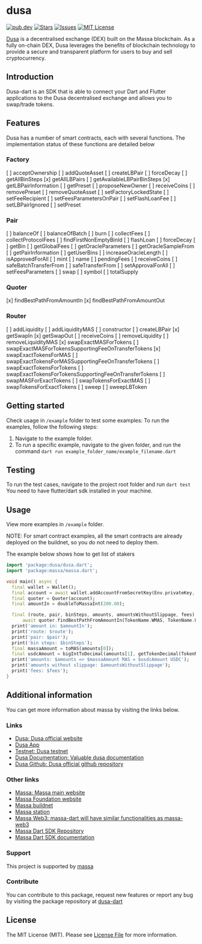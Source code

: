 
# dusa
[![pub.dev][pub-dev-shield]][pub-dev-url]
[![Stars][stars-shield]][stars-url]
[![Issues][issues-shield]][issues-url]
[![MIT License][license-shield]][license-url]

[Dusa](https://dusa.io) is a decentralised exchange (DEX) built on the Massa blockchain. As a fully on-chain DEX, Dusa leverages the benefits of blockchain technology to provide a secure and transparent platform for users to buy and sell cryptocurrency.

## Introduction
Dusa-dart is an SDK that is able to connect your Dart and Flutter applications to the Dusa decentralised exchange and allows you to swap/trade tokens.
## Features
Dusa has a number of smart contracts, each with several functions. The implementation status of these functions are detailed below

### Factory
 [ ] acceptOwnership
 [ ] addQuoteAsset
 [ ] createLBPair
 [ ] forceDecay
 [ ] getAllBinSteps
 [x] getAllLBPairs
 [ ] getAvailableLBPairBinSteps
 [x] getLBPairInformation
 [ ] getPreset
 [ ] proposeNewOwner
 [ ] receiveCoins
 [ ] removePreset
 [ ] removeQuoteAsset
 [ ] setFactoryLockedState
 [ ] setFeeRecipient
 [ ] setFeesParametersOnPair
 [ ] setFlashLoanFee
 [ ] setLBPairIgnored
 [ ] setPreset

### Pair
 [ ] balanceOf
 [ ] balanceOfBatch
 [ ] burn
 [ ] collectFees
 [ ] collectProtocolFees
 [ ] findFirstNonEmptyBinId
 [ ] flashLoan
 [ ] forceDecay
 [ ] getBin
 [ ] getGlobalFees
 [ ] getOracleParameters
 [ ] getOracleSampleFrom
 [ ] getPairInformation
 [ ] getUserBins
 [ ] increaseOracleLength
 [ ] isApprovedForAll
 [ ] mint
 [ ] name
 [ ] pendingFees
 [ ] receiveCoins
 [ ] safeBatchTransferFrom
 [ ] safeTransferFrom
 [ ] setApprovalForAll
 [ ] setFeesParameters
 [ ] swap
 [ ] symbol
 [ ] totalSupply

### Quoter
 [x] findBestPathFromAmountIn
 [x] findBestPathFromAmountOut

### Router
 [ ] addLiquidity
 [ ] addLiquidityMAS
 [ ] constructor
 [ ] createLBPair
 [x] getSwapIn
 [x] getSwapOut
 [ ] receiveCoins
 [ ] removeLiquidity
 [ ] removeLiquidityMAS
 [x] swapExactMASForTokens
 [ ] swapExactMASForTokensSupportingFeeOnTransferTokens
 [x] swapExactTokensForMAS
 [ ] swapExactTokensForMASSupportingFeeOnTransferTokens
 [ ] swapExactTokensForTokens
 [ ] swapExactTokensForTokensSupportingFeeOnTransferTokens
 [ ] swapMASForExactTokens
 [ ] swapTokensForExactMAS
 [ ] swapTokensForExactTokens
 [ ] sweep
 [ ] sweepLBToken


## Getting started

Check usage in `/example` folder to test some examples:
To run the examples, follow the following steps:
1. Navigate to the example folder.
2. To run a specific example, navigate to the given folder, and run the command `dart run example_folder_name/example_filename.dart`


## Testing
To run the test cases, navigate to the project root folder and run `dart test`
You need to have flutter/dart sdk installed in your machine.


## Usage

View more examples in `/example` folder. 

NOTE: For smart contract examples, all the smart contracts are already deployed on the buildnet, so you do not need to deploy them.

The example below shows how to get list of stakers
```dart
import 'package:dusa/dusa.dart';
import 'package:massa/massa.dart';

void main() async {
  final wallet = Wallet();
  final account = await wallet.addAccountFromSecretKey(Env.privateKey, AddressType.user, NetworkType.BUILDNET);
  final quoter = Quoter(account);
  final amountIn = doubleToMassaInt(200.00);

  final (route, pair, binSteps, amounts, amountsWithoutSlippage, fees) =
      await quoter.findBestPathFromAmountIn(TokenName.WMAS, TokenName.USDC, BigInt.from(amountIn));
  print('amount in: $amountIn');
  print('route: $route');
  print('pair: $pair');
  print('bin steps: $binSteps');
  final massaAmount = toMAS(amounts[0]);
  final usdcAmount = bigIntToDecimal(amounts[1], getTokenDecimal(TokenName.USDC));
  print('amounts: $amounts => $massaAmount MAS = $usdcAmount USDC');
  print('amounts without slippage: $amountsWithoutSlippage');
  print('fees: $fees');
}
```

## Additional information
You can get more information about massa by visiting the links below.
### Links
- [Dusa: Dusa official website](https://dusa.io)
- [Dusa App](https://app.dusa.io)
- [Testnet: Dusa testnet](https://beta.dusa.io)
- [Dusa Documentation: Valuable dusa documentation](https://docs.dusa.io/)
- [Dusa Github: Dusa official github repository](https://github.com/dusaprotocol)

### Other links
- [Massa: Massa main website](https://massa.net)
- [Massa Foundation website](https://massa.foundation)
- [Massa buildnet](https://buildnet.massa.net)
- [Massa station](https://station.massa.net/)
- [Massa Web3: massa-dart will have similar functionalities as massa-web3](https://github.com/massalabs/massa-web3)
- [Massa Dart SDK Repository](https://github.com/nafsilabs/massa-dart)
- [Massa Dart SDK documentation](https://pub.dev/documentation/massa/latest/massa/massa-library.html)

### Support
This project is supported by [massa](https://massa.net)

### Contribute
You can contribute to this package, request new features or report any bug by visiting the package repository at [dusa-dart](https://github.com/nafsilabs/dusa-dart)


## License

The MIT License (MIT). Please see [License File](LICENSE) for more information.

<!-- MARKDOWN LINKS & IMAGES -->
<!-- https://www.markdownguide.org/basic-syntax/#reference-style-links -->
[pub-dev-shield]: https://img.shields.io/pub/v/dusa?style=for-the-badge
[pub-dev-url]: https://pub.dev/packages/dusa
[stars-shield]: https://img.shields.io/github/stars/nafsilabs/dusa-dart.svg?style=for-the-badge&logo=github&colorB=deeppink&label=stars
[stars-url]: https://packagist.org/packages/nafsilabs/dusa-dart
[issues-shield]: https://img.shields.io/github/issues/nafsilabs/dusa-dart.svg?style=for-the-badge
[issues-url]: https://github.com/nafsilabs/dusa-dart/issues
[license-shield]: https://img.shields.io/github/license/nafsilabs/dusa-dart.svg?style=for-the-badge
[license-url]: https://github.com/nafsilabs/dusa-dart/blob/main/LICENSE
